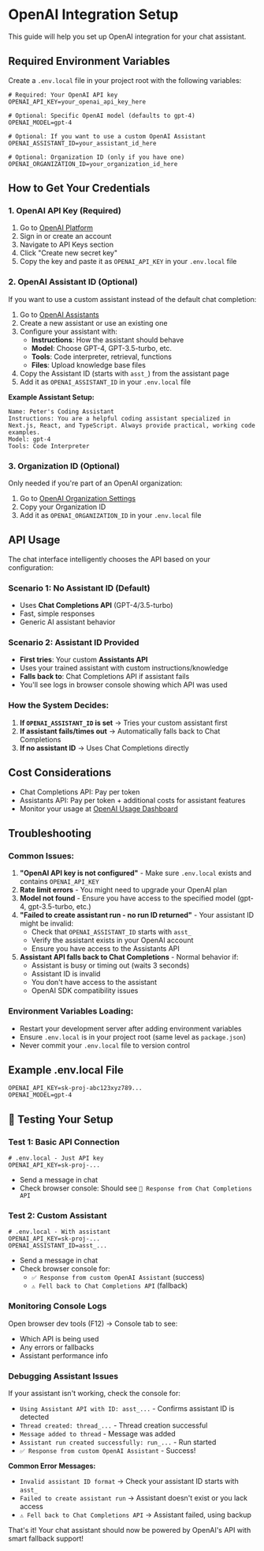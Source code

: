 # OpenAI Integration Setup

This guide will help you set up OpenAI integration for your chat assistant.

## Required Environment Variables

Create a `.env.local` file in your project root with the following variables:

```env
# Required: Your OpenAI API key
OPENAI_API_KEY=your_openai_api_key_here

# Optional: Specific OpenAI model (defaults to gpt-4)
OPENAI_MODEL=gpt-4

# Optional: If you want to use a custom OpenAI Assistant
OPENAI_ASSISTANT_ID=your_assistant_id_here

# Optional: Organization ID (only if you have one)
OPENAI_ORGANIZATION_ID=your_organization_id_here
```

## How to Get Your Credentials

### 1. OpenAI API Key (Required)
1. Go to [OpenAI Platform](https://platform.openai.com/)
2. Sign in or create an account
3. Navigate to API Keys section
4. Click "Create new secret key"
5. Copy the key and paste it as `OPENAI_API_KEY` in your `.env.local` file

### 2. OpenAI Assistant ID (Optional)
If you want to use a custom assistant instead of the default chat completion:

1. Go to [OpenAI Assistants](https://platform.openai.com/assistants)
2. Create a new assistant or use an existing one
3. Configure your assistant with:
   - **Instructions**: How the assistant should behave
   - **Model**: Choose GPT-4, GPT-3.5-turbo, etc.
   - **Tools**: Code interpreter, retrieval, functions
   - **Files**: Upload knowledge base files
4. Copy the Assistant ID (starts with `asst_`) from the assistant page
5. Add it as `OPENAI_ASSISTANT_ID` in your `.env.local` file

**Example Assistant Setup:**
```
Name: Peter's Coding Assistant
Instructions: You are a helpful coding assistant specialized in Next.js, React, and TypeScript. Always provide practical, working code examples.
Model: gpt-4
Tools: Code Interpreter
```

### 3. Organization ID (Optional)
Only needed if you're part of an OpenAI organization:

1. Go to [OpenAI Organization Settings](https://platform.openai.com/account/organization)
2. Copy your Organization ID
3. Add it as `OPENAI_ORGANIZATION_ID` in your `.env.local` file

## API Usage

The chat interface intelligently chooses the API based on your configuration:

### **Scenario 1: No Assistant ID (Default)**
- Uses **Chat Completions API** (GPT-4/3.5-turbo)
- Fast, simple responses
- Generic AI assistant behavior

### **Scenario 2: Assistant ID Provided**
- **First tries**: Your custom **Assistants API**
- Uses your trained assistant with custom instructions/knowledge
- **Falls back to**: Chat Completions API if assistant fails
- You'll see logs in browser console showing which API was used

### **How the System Decides:**
1. **If `OPENAI_ASSISTANT_ID` is set** → Tries your custom assistant first
2. **If assistant fails/times out** → Automatically falls back to Chat Completions
3. **If no assistant ID** → Uses Chat Completions directly

## Cost Considerations

- Chat Completions API: Pay per token
- Assistants API: Pay per token + additional costs for assistant features
- Monitor your usage at [OpenAI Usage Dashboard](https://platform.openai.com/usage)

## Troubleshooting

### Common Issues:
1. **"OpenAI API key is not configured"** - Make sure `.env.local` exists and contains `OPENAI_API_KEY`
2. **Rate limit errors** - You might need to upgrade your OpenAI plan
3. **Model not found** - Ensure you have access to the specified model (gpt-4, gpt-3.5-turbo, etc.)
4. **"Failed to create assistant run - no run ID returned"** - Your assistant ID might be invalid:
   - Check that `OPENAI_ASSISTANT_ID` starts with `asst_`
   - Verify the assistant exists in your OpenAI account
   - Ensure you have access to the Assistants API
5. **Assistant API falls back to Chat Completions** - Normal behavior if:
   - Assistant is busy or timing out (waits 3 seconds)
   - Assistant ID is invalid
   - You don't have access to the assistant
   - OpenAI SDK compatibility issues

### Environment Variables Loading:
- Restart your development server after adding environment variables
- Ensure `.env.local` is in your project root (same level as `package.json`)
- Never commit your `.env.local` file to version control

## Example .env.local File

```env
OPENAI_API_KEY=sk-proj-abc123xyz789...
OPENAI_MODEL=gpt-4
```

## 🧪 Testing Your Setup

### **Test 1: Basic API Connection**
```env
# .env.local - Just API key
OPENAI_API_KEY=sk-proj-...
```
- Send a message in chat
- Check browser console: Should see `💬 Response from Chat Completions API`

### **Test 2: Custom Assistant**
```env
# .env.local - With assistant
OPENAI_API_KEY=sk-proj-...
OPENAI_ASSISTANT_ID=asst_...
```
- Send a message in chat
- Check browser console for:
  - `✅ Response from custom OpenAI Assistant` (success)
  - `⚠️ Fell back to Chat Completions API` (fallback)

### **Monitoring Console Logs**
Open browser dev tools (F12) → Console tab to see:
- Which API is being used
- Any errors or fallbacks
- Assistant performance info

### **Debugging Assistant Issues**
If your assistant isn't working, check the console for:
- `Using Assistant API with ID: asst_...` - Confirms assistant ID is detected
- `Thread created: thread_...` - Thread creation successful
- `Message added to thread` - Message was added
- `Assistant run created successfully: run_...` - Run started
- `✅ Response from custom OpenAI Assistant` - Success!

**Common Error Messages:**
- `Invalid assistant ID format` → Check your assistant ID starts with `asst_`
- `Failed to create assistant run` → Assistant doesn't exist or you lack access
- `⚠️ Fell back to Chat Completions API` → Assistant failed, using backup

That's it! Your chat assistant should now be powered by OpenAI's API with smart fallback support!
